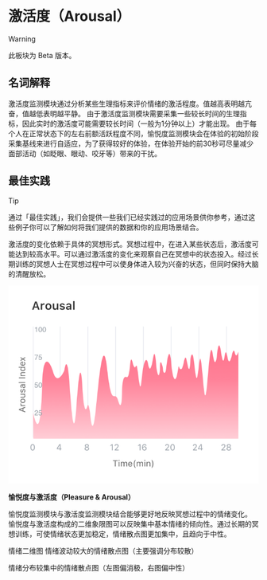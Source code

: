 # 激活度（Arousal）

> [!WARNING]
> 此板块为 Beta 版本。

## 名词解释
激活度监测模块通过分析某些生理指标来评价情绪的激活程度。值越高表明越亢奋，值越低表明越平静。
由于激活度监测模块需要采集一些较长时间的生理指标，因此实时的激活度可能需要较长时间（一般为1分钟以上）才能出现。
由于每个人在正常状态下的左右前额活跃程度不同，愉悦度监测模块会在体验的初始阶段采集基线来进行自适应，为了获得较好的体验，在体验开始的前30秒可尽量减少面部活动（如眨眼、眼动、咬牙等）带来的干扰。

## 最佳实践
> [!TIP]
> 通过「最佳实践」，我们会提供一些我们已经实践过的应用场景供你参考，通过这些例子你可以了解如何将我们提供的数据和你的应用场景结合。

激活度的变化依赖于具体的冥想形式。冥想过程中，在进入某些状态后，激活度可能达到较高水平。可以通过激活度的变化来观察自己在冥想中的状态投入。经过长期训练的冥想人士在冥想过程中可以使身体进入较为兴奋的状态，但同时保持大脑的清醒放松。
 
![冥想中进入某些状态后激活度的变化（激活度主要体现在某一段保持较高水平）](media/%E5%86%A5%E6%83%B3%E4%B8%AD%E8%BF%9B%E5%85%A5%E6%9F%90%E4%BA%9B%E7%8A%B6%E6%80%81%E5%90%8E%E6%BF%80%E6%B4%BB%E5%BA%A6%E7%9A%84%E5%8F%98%E5%8C%96%EF%BC%88%E6%BF%80%E6%B4%BB%E5%BA%A6%E4%B8%BB%E8%A6%81%E4%BD%93%E7%8E%B0%E5%9C%A8%E6%9F%90%E4%B8%80%E6%AE%B5%E4%BF%9D%E6%8C%81%E8%BE%83%E9%AB%98%E6%B0%B4%E5%B9%B3%EF%BC%89.png)


**愉悦度与激活度（Pleasure & Arousal）**

愉悦度监测模块与激活度监测模块结合能够更好地反映冥想过程中的情绪变化。
愉悦度与激活度构成的二维象限图可以反映集中基本情绪的倾向性。通过长期的冥想训练，可使情绪状态更加稳定，情绪散点图更加集中，且趋向于中性。

情绪二维图       情绪波动较大的情绪散点图（主要强调分布较散）
  
情绪分布较集中的情绪散点图（左图偏消极，右图偏中性）
